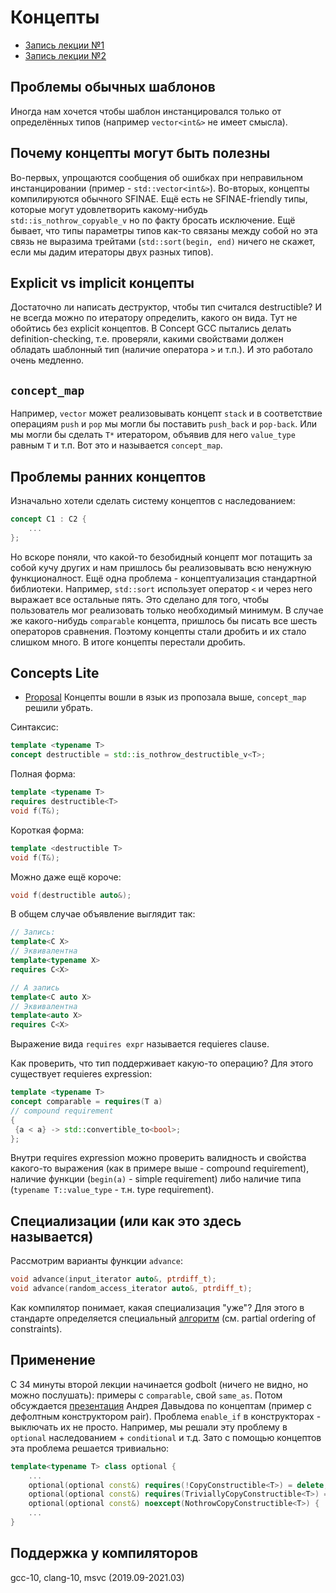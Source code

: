 # Концепты

- [Запись лекции №1](https://youtu.be/KNF4j-lz_Do)
- [Запись лекции №2](https://youtu.be/i6rR_kEBQGc)

## Проблемы обычных шаблонов
Иногда нам хочется чтобы шаблон инстанцировался только от определённых типов
(например `vector<int&>` не имеет смысла).

## Почему концепты могут быть полезны
Во-первых, упрощаются сообщения об ошибках при неправильном инстанцировании
(пример - `std::vector<int&>`).
Во-вторых, концепты компилируются обычного SFINAE.
Ещё есть не SFINAE-friendly типы, которые могут удовлетворить какому-нибудь
`std::is_nothrow_copyable_v` но по факту бросать исключение. Ещё бывает, что
типы параметры типов как-то связаны между собой но эта связь не выразима
трейтами (`std::sort(begin, end)` ничего не скажет, если мы дадим итераторы двух
разных типов).

## Explicit vs implicit концепты
Достаточно ли написать деструктор, чтобы тип считался destructible? И не всегда
можно по итератору определить, какого он вида. Тут не обойтись без explicit
концептов.
В Concept GCC пытались делать definition-checking, т.е. проверяли, какими
свойствами должен обладать шаблонный тип (наличие оператора `>` и т.п.). И это
работало очень медленно.

## `concept_map`
Например, `vector` может реализовывать концепт `stack` и в соответствие
операциям `push` и `pop` мы могли бы поставить `push_back` и `pop-back`. Или мы
могли бы сделать `T*` итератором, объявив для него `value_type` равным `T` и
т.п. Вот это и называется `concept_map`.

## Проблемы ранних концептов
Изначально хотели сделать систему концептов с наследованием:
```c++
concept C1 : C2 {
    ...
};
```
Но вскоре поняли, что какой-то безобидный концепт мог потащить за собой кучу
других и нам пришлось бы реализовывать всю ненужную функционалност.
Ещё одна проблема - концептуализация стандартной библиотеки. Например,
`std::sort` использует оператор `<` и через него выражает все остальные пять.
Это сделано для того, чтобы пользователь мог реализовать только необходимый
минимум. В случае же какого-нибудь `comparable` концепта, пришлось бы писать все
шесть операторов сравнения. Поэтому концепты стали дробить и их стало слишком
много. В итоге концепты перестали дробить.

## Concepts Lite
- [Proposal](http://www.open-std.org/jtc1/sc22/wg21/docs/papers/2013/n3701.pdf)
Концепты вошли в язык из пропозала выше, `concept_map` решили убрать.

Синтаксис:
```c++
template <typename T>
concept destructible = std::is_nothrow_destructible_v<T>;
```

Полная форма:
```c++
template <typename T>
requires destructible<T>
void f(T&);
```

Короткая форма:
```c++
template <destructible T>
void f(T&);
```

Можно даже ещё короче:
```c++
void f(destructible auto&);
```

В общем случае объявление выглядит так:
```c++
// Запись:
template<C X>
// Эквивалентна
template<typename X>
requires C<X>

// А запись
template<C auto X>
// Эквивалентна
template<auto X>
requires C<X>
```
Выражение вида `requires expr` называется requieres clause.

Как проверить, что тип поддерживает какую-то операцию? Для этого существует
requieres expression:
```c++
template <typename T>
concept comparable = requires(T a)
// compound requirement
{
 {a < a} -> std::convertible_to<bool>;
};
```
Внутри requires expression можно проверить валидность и свойства какого-то
выражения (как в примере выше - compound requirement), наличие функции
(`begin(a)` - simple requirement) либо наличие типа (`typename T::value_type` -
т.н. type requirement).

## Специализации (или как это здесь называется)
Рассмотрим варианты функции `advance`:
```c++
void advance(input_iterator auto&, ptrdiff_t);
void advance(random_access_iterator auto&, ptrdiff_t);
```
Как компилятор понимает, какая специализация "уже"? Для этого в стандарте
определяется специальный
[алгоритм](https://en.cppreference.com/w/cpp/language/constraints) (см. partial
ordering of constraints).

## Применение
С 34 минуты второй лекции начинается godbolt (ничего не видно, но можно
послушать): примеры с `comparable`, свой `same_as`.
Потом обсуждается [презентация](https://youtu.be/vYzjV0xSqJE) Андрея Давыдова по
концептам (пример с дефолтным конструктором pair).
Проблема `enable_if` в конструкторах - выключать их не просто. Например, мы
решали эту проблему в `optional` наследованием + `conditional` и т.д. Зато с
помощью концептов эта проблема решается тривиально:
```c++
template<typename T> class optional {
    ...
    optional(optional const&) requires(!CopyConstructible<T>) = delete;
    optional(optional const&) requires(TriviallyCopyConstructible<T>) = default;
    optional(optional const&) noexcept(NothrowCopyConstructible<T>) { ... }
    ...
}
```

## Поддержка у компиляторов
gcc-10, clang-10, msvc (2019.09-2021.03)
